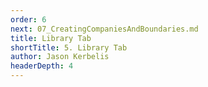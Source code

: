 ```yaml
---
order: 6
next: 07_CreatingCompaniesAndBoundaries.md
title: Library Tab
shortTitle: 5. Library Tab
author: Jason Kerbelis
headerDepth: 4
---
```



<VidStack
  src="https://www.youtube.com/watch?v=92T0q85NHIY&list=PLm1Nyfu8s-DeXpRg8B5bqnrLH7HXetzWn&index=5"
  poster="../../assets/training-videos/Library Tab.jpg"
/>